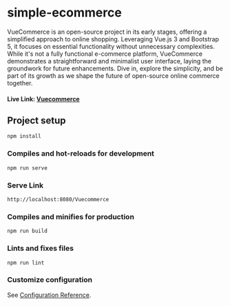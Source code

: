 # simple-ecommerce
<p> 
VueCommerce is an open-source project in its early stages, offering a simplified approach to online shopping. Leveraging Vue.js 3 and Bootstrap 5, it focuses on essential functionality without unnecessary complexities. While it's not a fully functional e-commerce platform, VueCommerce demonstrates a straightforward and minimalist user interface, laying the groundwork for future enhancements. Dive in, explore the simplicity, and be part of its growth as we shape the future of open-source online commerce together.
<h4> Live Link: <a target="_blank" href="https://arafat-web.github.io/Vuecommerce/">Vuecommerce</a> </h4>
 </p>

## Project setup
```
npm install
```

### Compiles and hot-reloads for development
```
npm run serve
```

### Serve Link
```
http://localhost:8080/Vuecommerce
```

### Compiles and minifies for production
```
npm run build
```

### Lints and fixes files
```
npm run lint
```

### Customize configuration
See [Configuration Reference](https://cli.vuejs.org/config/).
